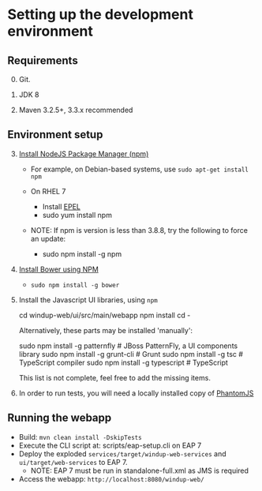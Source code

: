 
Setting up the development environment
======================================

Requirements
-------------

0) Git.

1) JDK 8

2) Maven 3.2.5+, 3.3.x recommended

Environment setup
-----------------

3) [Install NodeJS Package Manager (npm)](https://nodejs.org/en/download/package-manager/)
    * For example, on Debian-based systems, use `sudo apt-get install npm`
    * On RHEL 7
        * Install [EPEL](https://fedoraproject.org/wiki/EPEL)
        * sudo yum install npm

   * NOTE: If npm is version is less than 3.8.8, try the following to force an update:
        * sudo npm install -g npm

3) [Install Bower using NPM](http://bower.io/#install-bower)
    * `sudo npm install -g bower`

4) Install the Javascript UI libraries, using `npm`

    cd windup-web/ui/src/main/webapp
    npm install
    cd -

   Alternatively, these parts may be installed 'manually':

    sudo npm install -g patternfly # JBoss PatternFly, a UI components library
    sudo npm install -g grunt-cli  # Grunt
    sudo npm install -g tsc        # TypeScript compiler
    sudo npm install -g typescript # TypeScript

    This list is not complete, feel free to add the missing items.

 5) In order to run tests, you will need a locally installed copy of [PhantomJS](http://phantomjs.org/)

Running the webapp
------------------

- Build: `mvn clean install -DskipTests`
- Execute the CLI script at: scripts/eap-setup.cli on EAP 7
- Deploy the exploded `services/target/windup-web-services` and `ui/target/web-services` to EAP 7.
    - NOTE: EAP 7 must be run in standalone-full.xml as JMS is required
- Access the webapp: `http://localhost:8080/windup-web/`
